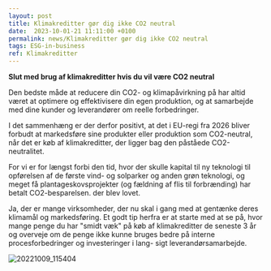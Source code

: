 ```yaml
---
layout: post
title: Klimakreditter gør dig ikke CO2 neutral
date:  2023-10-01-21 11:11:00 +0100
permalink: news/Klimakreditter gør dig ikke CO2 neutral
tags: ESG-in-business 
ref: Klimakreditter
---
```

**Slut med brug af klimakreditter hvis du vil være CO2 neutral**

Den bedste måde at reducere din CO2- og klimapåvirkning på har altid været at optimere og effektivisere din egen produktion, og at samarbejde med dine kunder og leverandører om reelle forbedringer.

I det sammenhæng er der derfor positivt, at det i EU-regi fra 2026 bliver forbudt at markedsføre sine produkter eller produktion som CO2-neutral, når det er køb af klimakreditter, der ligger bag den påståede CO2-neutralitet.

For vi er for længst forbi den tid, hvor der skulle kapital til ny teknologi til opførelsen af de første vind- og solparker og anden grøn teknologi, og meget få plantageskovsprojekter (og fældning af flis til forbrænding) har betalt CO2-besparelsen. der blev lovet.

Ja, der er mange virksomheder, der nu skal i gang med at gentænke deres klimamål og markedsføring.
Et godt tip herfra er at starte med at se på, hvor mange penge du har "smidt væk" på køb af klimakreditter de seneste 3 år og overveje om de penge ikke kunne bruges bedre på interne procesforbedringer og investeringer i lang- sigt leverandørsamarbejde.

![20221009_115404](https://github.com/FoodEfficiency/esg-business.github.io/assets/75361000/f37df327-4100-4ba2-86db-b5e825150b95)
